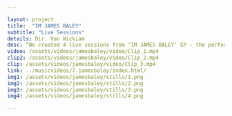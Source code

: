 ```yaml
---

layout: project
title:  "IM JAMES BALEY"
subtitle: "Live Sessions"
details: Dir. Van Wickiam
desc: “We created 4 live sessions from ‘IM JAMES BALEY’ EP - the performances contrasted the production of the EP significantly, featuring a much more stripped down, acoustic style of the songs. We wanted to mirror that by shooting a mostly natural aesthetic. Blah blah - ** WIP
video: /assets/videos/jamesbaley/video/Clip_1.mp4
clip2: /assets/videos/jamesbaley/video/Clip_2.mp4
clip: /assets/videos/jamesbaley/video/Clip_3.mp4
link: ../musicvideos/7.jamesbaley/index.html/
img1: /assets/videos/jamesbaley/stills/1.png
img2: /assets/videos/jamesbaley/stills/2.png
img3: /assets/videos/jamesbaley/stills/3.png
img4: /assets/videos/jamesbaley/stills/4.png

---
```

